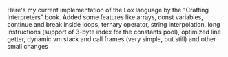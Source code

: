 Here's my current implementation of the Lox language by the "Crafting Interpreters" book. 
Added some features like arrays, const variables, continue and break inside loops, ternary operator, string interpolation, long instructions (support of 3-byte index for the constants pool), optimized line getter,
dynamic vm stack and call frames (very simple, but still) and other small changes
